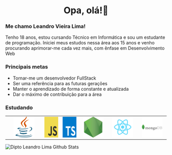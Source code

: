 <h1 align="center"> Opa, olá!👋 </h1>
<h3> Me chamo Leandro Vieira Lima! </h3>
<p> Tenho 18 anos, estou cursando Técnico em Informática e sou um estudante de programação.
 Iniciei meus estudos nessa área aos 15 anos e venho procurando aprimorar-me cada vez mais, com ênfase em Desenvolvimento Web</p>
<h3> Principais metas </h3>

- Tornar-me um desenvolvedor FullStack
- Ser uma referência para as futuras gerações
- Manter o aprendizado de forma constante e atualizada
- Dar o máximo de contribuição para a área

<h3> Estudando </h3>

<table>
<tbody>
 <tr>
<td align="center" width="20%">
<img height=65px src="https://raw.githubusercontent.com/github/explore/80688e429a7d4ef2fca1e82350fe8e3517d3494d/topics/java/java.png"> 
</td>
  
<td align="center" width="10%">
<img height=65px src="https://raw.githubusercontent.com/github/explore/80688e429a7d4ef2fca1e82350fe8e3517d3494d/topics/javascript/javascript.png"> 
</td>

<td align="center" width="10%">
<img height=65px src="https://raw.githubusercontent.com/github/explore/80688e429a7d4ef2fca1e82350fe8e3517d3494d/topics/typescript/typescript.png"> 
</td>

<td align="center" width="16%">
<img height=65px src="https://raw.githubusercontent.com/github/explore/80688e429a7d4ef2fca1e82350fe8e3517d3494d/topics/nodejs/nodejs.png"> 
</td>

<td align="center" width="16%">
<img height=65px src="https://raw.githubusercontent.com/github/explore/80688e429a7d4ef2fca1e82350fe8e3517d3494d/topics/react/react.png"> 
</td>

<td align="center" width="16%">
<img height=65px src="https://raw.githubusercontent.com/github/explore/80688e429a7d4ef2fca1e82350fe8e3517d3494d/topics/mongodb/mongodb.png"> 
</td>

</tr>

</tbody>
</table>



![Dipto Leandro Lima Github Stats](https://github-readme-stats.vercel.app/api?username=leandro0101&show_icons=true_color=fff&icon_color=79ff97&text_color=fff&bg_color=151515)
